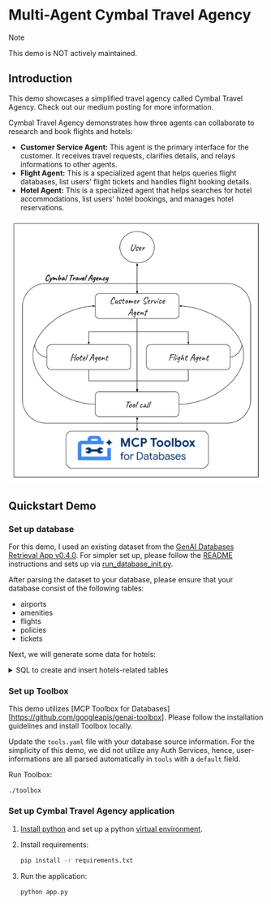 # Multi-Agent Cymbal Travel Agency

> [!NOTE]
> This demo is NOT actively maintained.

## Introduction

This demo showcases a simplified travel agency called Cymbal Travel Agency. Check out our medium posting for more information.

Cymbal Travel Agency demonstrates how three agents can collaborate to research and book flights and hotels:

* **Customer Service Agent:** This agent is the primary interface for the customer. It receives travel requests, clarifies details, and relays informations to other agents.
* **Flight Agent:** This is a specialized agent that helps queries flight databases, list users' flight tickets and handles flight booking details.
* **Hotel Agent:** This is a specialized agent that helps searches for hotel accommodations, list users' hotel bookings, and manages hotel reservations.

![cymbal travel agency architecture](./architecture.png)

## Quickstart Demo

### Set up database

For this demo, I used an existing dataset from the [GenAI Databases Retrieval App v0.4.0](https://github.com/GoogleCloudPlatform/genai-databases-retrieval-app/tree/v0.4.0/data). For simpler set up, please follow the [README](https://github.com/GoogleCloudPlatform/genai-databases-retrieval-app/blob/v0.4.0/README.md) instructions and sets up via [run_database_init.py](https://github.com/GoogleCloudPlatform/genai-databases-retrieval-app/blob/v0.4.0/retrieval_service/run_database_init.py).

After parsing the dataset to your database, please ensure that your database consist of the following tables:

* airports
* amenities
* flights
* policies
* tickets

Next, we will generate some data for hotels:

<details>
<summary>SQL to create and insert hotels-related tables</summary>

```
CREATE TABLE hotels (
  name VARCHAR(255) NOT NULL,
  rating NUMERIC(2,1) NOT NULL,
  price INTEGER,
  city VARCHAR(255) NOT NULL
);

INSERT INTO hotels (name, rating, price, city) VALUES
    ('Rocky Mountain Retreat', 4, 285, 'Estes Park'),
    ('The Mile High Inn', 3, 210, 'Denver'),
    ('Aspen Creek Lodge', 5, 495, 'Aspen'),
    ('Breckenridge Vista', 4, 320, 'Breckenridge'),
    ('Garden of the Gods Resort', 5, 450, 'Colorado Springs'),
    ('Boulder Creek Hotel', 4, 250, 'Boulder'),
    ('The Vail Chalet', 5, 580, 'Vail'),
    ('Durango Junction Inn', 3, 185, 'Durango'),
    ('Union Station Hotel', 4, 350, 'Denver'),
    ('Telluride Mountain Suites', 5, 510, 'Telluride'),
    ('The Winter Park Lodge', 4, 290, 'Winter Park'),
    ('Steamboat Hot Springs', 3, 205, 'Steamboat Springs'),
    ('The Maroon Bells Inn', 4, 380, 'Aspen'),
    ('Crested Butte Getaway', 3, 240, 'Crested Butte'),
    ('The Denver Skyline', 4, 305, 'Denver'),
    ('Pikes Peak Inn', 3, 195, 'Colorado Springs'),
    ('Silverthorne Peaks Hotel', 4, 270, 'Silverthorne'),
    ('The Palisade Retreat', 5, 410, 'Palisade'),
    ('Grand Lake Lodge', 3, 230, 'Grand Lake'),
    ('Snowmass Village Resort', 5, 530, 'Snowmass Village'),
    ('The Copper Mountain Inn', 4, 315, 'Copper Mountain'),
    ('Keystone Lakeside Lodge', 3, 225, 'Keystone'),
    ('Arapahoe Basin Chalet', 4, 280, 'Dillon'),
    ('The Monarch Pass Lodge', 3, 190, 'Monarch'),
    ('Purgatory Pines Hotel', 4, 265, 'Durango'),
    ('The Aspen Peak Suites', 5, 520, 'Aspen'),
    ('Vail Village Hotel', 5, 610, 'Vail'),
    ('Steamboat River Inn', 4, 300, 'Steamboat Springs'),
    ('Telluride Grand Resort', 5, 550, 'Telluride'),
    ('Crested Butte Mountain Lodge', 4, 275, 'Crested Butte'),
    ('The Central Park Grand', 5, 650, 'Manhattan'),
    ('Brooklyn Bridge View', 4, 310, 'Brooklyn'),
    ('The Greenwich Village Inn', 3, 205, 'Manhattan'),
    ('Times Square Lights', 4, 380, 'Manhattan'),
    ('The Chelsea Art House', 4, 290, 'Manhattan'),
    ('Hotel Wall Street', 3, 230, 'Manhattan'),
    ('Queensboro River Hotel', 3, 185, 'Queens'),
    ('The NoMad Boutique', 5, 520, 'Manhattan'),
    ('The Harlem Jazz', 4, 240, 'Manhattan'),
    ('Staten Island Ferry Hotel', 3, 160, 'Staten Island'),
    ('The Upper East Side Manor', 5, 710, 'Manhattan'),
    ('The Broadway Performer', 4, 350, 'Manhattan'),
    ('The Plaza Tower', 5, 800, 'Manhattan'),
    ('Long Island City Loft', 3, 195, 'Queens'),
    ('The Battery Park Stay', 4, 270, 'Manhattan'),
    ('The SoHo Gallery', 5, 480, 'Manhattan'),
    ('The Bronx Botanical', 3, 170, 'The Bronx'),
    ('The Hudson Yards View', 4, 305, 'Manhattan'),
    ('The West Village Hideaway', 4, 330, 'Manhattan'),
    ('The Midtown Oasis', 5, 620, 'Manhattan');


CREATE TABLE
  "bookings" ( "user_id" TEXT,
    "user_name" TEXT,
    "user_email" TEXT,
    "hotel_name" TEXT,
    "hotel_city" TEXT,
    "hotel_rating" FLOAT,
    "hotel_total_price" FLOAT,
    "check_in_date" TEXT,
    "number_of_nights" INTEGER );
```

</details>

### Set up Toolbox

This demo utilizes [MCP Toolbox for Databases][https://github.com/googleapis/genai-toolbox]. Please follow the installation guidelines and install Toolbox locally.

Update the `tools.yaml` file with your database source information. For the simplicity of this demo, we did not utilize any Auth Services, hence, user-informations are all parsed automatically in `tools` with a `default` field.

Run Toolbox:

```
./toolbox
```

### Set up Cymbal Travel Agency application

1. [Install python][install-python] and set up a python [virtual environment][venv].

1. Install requirements:

    ```bash
    pip install -r requirements.txt
    ```

1. Run the application:

    ```bash
    python app.py
    ```

[install-python]: https://cloud.google.com/python/docs/setup#installing_python
[venv]: https://cloud.google.com/python/docs/setup#installing_and_using_virtualenv
